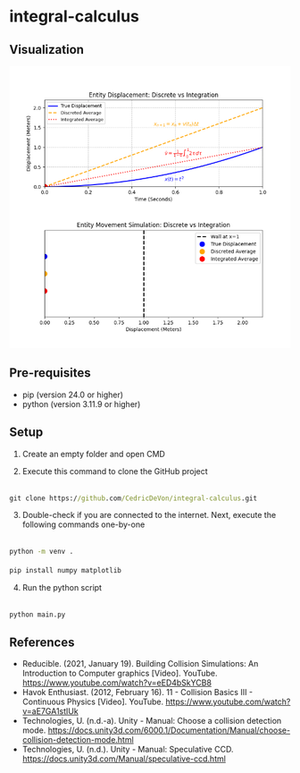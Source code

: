 # integral-calculus

## Visualization

![Data Analysis](./data.gif)

## Pre-requisites

- pip (version 24.0 or higher)
- python (version 3.11.9 or higher)

## Setup

1. Create an empty folder and open CMD

2. Execute this command to clone the GitHub project

``` cmd

git clone https://github.com/CedricDeVon/integral-calculus.git

```

3. Double-check if you are connected to the internet. Next, execute the following commands one-by-one

``` cmd

python -m venv .

pip install numpy matplotlib

```

4. Run the python script

``` cmd

python main.py

```

## References

- Reducible. (2021, January 19). Building Collision Simulations: An Introduction to Computer graphics [Video]. YouTube. https://www.youtube.com/watch?v=eED4bSkYCB8
- Havok Enthusiast. (2012, February 16). 11 - Collision Basics III - Continuous Physics [Video]. YouTube. https://www.youtube.com/watch?v=aE7GA1stIUk
- Technologies, U. (n.d.-a). Unity - Manual: Choose a collision detection mode. https://docs.unity3d.com/6000.1/Documentation/Manual/choose-collision-detection-mode.html
- Technologies, U. (n.d.). Unity - Manual: Speculative CCD. https://docs.unity3d.com/Manual/speculative-ccd.html
